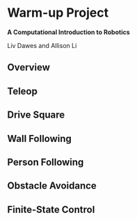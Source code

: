 # Warm-up Project
**A Computational Introduction to Robotics**

Liv Dawes and Allison Li

## Overview

## Teleop

## Drive Square

## Wall Following

## Person Following

## Obstacle Avoidance

## Finite-State Control
